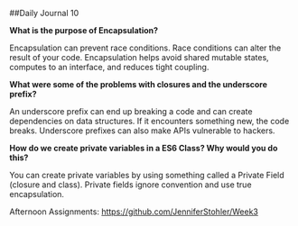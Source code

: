 ##Daily Journal 10

<b>What is the purpose of Encapsulation?</b>

<p>Encapsulation can prevent race conditions. Race conditions can alter the result of your code. Encapsulation helps avoid shared mutable states, computes to an interface, and reduces tight coupling.</p>

<b>What were some of the problems with closures and the underscore prefix?</b>

<p>An underscore prefix can end up breaking a code and can create dependencies on data structures. If it encounters something new, the code breaks. Underscore prefixes can also make APIs vulnerable to hackers.</p>

<b>How do we create private variables in a ES6 Class? Why would you do this?</b>

<p>You can create private variables by using something called a Private Field (closure and class). Private fields ignore convention and use true encapsulation.</p>

Afternoon Assignments: https://github.com/JenniferStohler/Week3